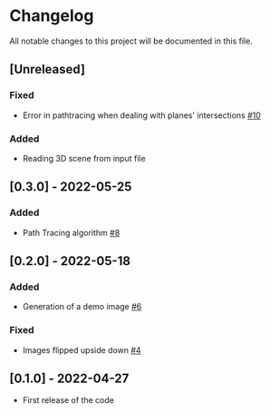 # Changelog

All notable changes to this project will be documented in this file.

## [Unreleased]

### Fixed

- Error in pathtracing when dealing with planes' intersections [#10](https://github.com/grhvaring/RTXOn/issues/10)

### Added
- Reading 3D scene from input file

## [0.3.0] - 2022-05-25

### Added
- Path Tracing algorithm [#8](https://github.com/grhvaring/RTXOn/pull/8)

## [0.2.0] - 2022-05-18

### Added
- Generation of a demo image [#6](https://github.com/grhvaring/RTXOn/pull/6)

### Fixed
- Images flipped upside down [#4](https://github.com/grhvaring/RTXOn/pull/5)

## [0.1.0] - 2022-04-27

- First release of the code